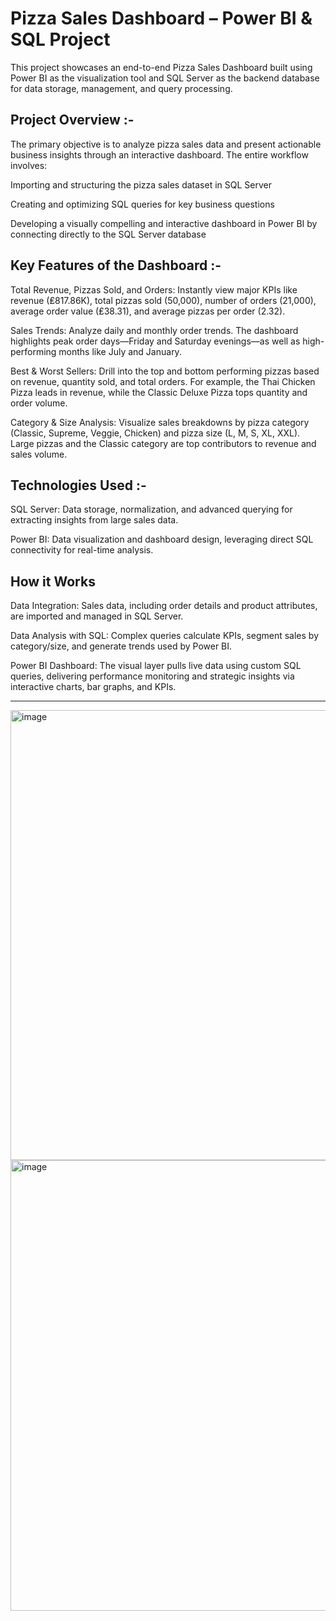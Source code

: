 # Pizza Sales Dashboard  – Power BI & SQL Project

This project showcases an end-to-end Pizza Sales Dashboard built using Power BI as the visualization tool and SQL Server as the backend database for data storage, management, and query processing.


## Project Overview :- 

The primary objective is to analyze pizza sales data and present actionable business insights through an interactive dashboard. The entire workflow involves:

Importing and structuring the pizza sales dataset in SQL Server

Creating and optimizing SQL queries for key business questions

Developing a visually compelling and interactive dashboard in Power BI by connecting directly to the SQL Server database



## Key Features of the Dashboard :- 

Total Revenue, Pizzas Sold, and Orders: Instantly view major KPIs like revenue (₤817.86K), total pizzas sold (50,000), number of orders (21,000), average order value (₤38.31), and average pizzas per order (2.32).

Sales Trends: Analyze daily and monthly order trends. The dashboard highlights peak order days—Friday and Saturday evenings—as well as high-performing months like July and January.

Best & Worst Sellers: Drill into the top and bottom performing pizzas based on revenue, quantity sold, and total orders. For example, the Thai Chicken Pizza leads in revenue, while the Classic Deluxe Pizza tops quantity and order volume.

Category & Size Analysis: Visualize sales breakdowns by pizza category (Classic, Supreme, Veggie, Chicken) and pizza size (L, M, S, XL, XXL). Large pizzas and the Classic category are top contributors to revenue and sales volume.


## Technologies Used :- 

SQL Server: Data storage, normalization, and advanced querying for extracting insights from large sales data.

Power BI: Data visualization and dashboard design, leveraging direct SQL connectivity for real-time analysis.


## How it Works


Data Integration: Sales data, including order details and product attributes, are imported and managed in SQL Server.

Data Analysis with SQL: Complex queries calculate KPIs, segment sales by category/size, and generate trends used by Power BI.

Power BI Dashboard: The visual layer pulls live data using custom SQL queries, delivering performance monitoring and strategic insights via interactive charts, bar graphs, and KPIs.
________________________________________________________________________________________________________________

<img width="1281" height="720" alt="image" src="https://github.com/user-attachments/assets/5c58d5fb-ff76-4c80-9ac3-5fa0a2fabc8a" />

<img width="1282" height="721" alt="image" src="https://github.com/user-attachments/assets/643ce368-4a21-4607-b25b-69e05802a127" />
